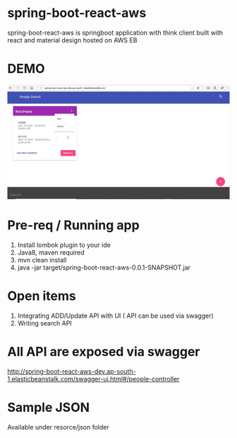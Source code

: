 # spring-boot-react-aws
spring-boot-react-aws is springboot application with think client built with react and material design hosted on AWS EB

# DEMO

<a href="http://spring-boot-react-aws-dev.ap-south-1.elasticbeanstalk.com/" > <img src="src/main/resources/images/PeopleSearch.JPG" alt="" /></a>



# Pre-req / Running app
1. Install lombok plugin to your ide
2. Java8, maven required
3. mvn clean install 
4. java -jar target/spring-boot-react-aws-0.0.1-SNAPSHOT.jar

# Open items
1. Integrating ADD/Update API with UI ( API can be used via swagger)
2. Writing search API

# All API are exposed via swagger 
http://spring-boot-react-aws-dev.ap-south-1.elasticbeanstalk.com/swagger-ui.html#/people-controller

# Sample JSON
Available under   resorce/json folder
